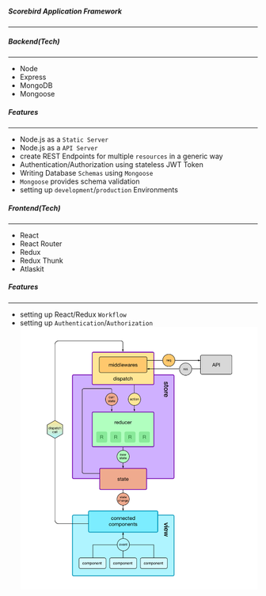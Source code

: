 ##### Scorebird Application Framework
---

##### Backend(Tech)
---
- Node
- Express
- MongoDB
- Mongoose

##### Features
---
- Node.js as a `Static Server`
- Node.js as a `API Server`
- create REST Endpoints for multiple `resources` in a generic way
- Authentication/Authorization using stateless JWT Token
- Writing Database `Schemas` using `Mongoose`
- `Mongoose` provides schema validation
- setting up `development`/`production` Environments

##### Frontend(Tech)
---
- React
- React Router
- Redux
- Redux Thunk
- Atlaskit

##### Features
---
- setting up React/Redux `Workflow`
- setting up `Authentication`/`Authorization`
![](images/workflow.png)